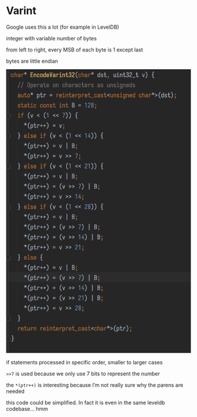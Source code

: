 # Varint

Google uses this a lot (for example in LevelDB)

integer with variable number of bytes

from left to right, every MSB of each byte is 1 except last

bytes are little endian

![Untitled](Learn/Concepts,%20Definitions%20and/Varint/Untitled.png)

if statements processed in specific order, smaller to larger cases

`>>7` is used because we only use 7 bits to represent the number

the `*(ptr++)` is interesting because I’m not really sure why the parens are needed

this code could be simplified. In fact it is even in the same leveldb codebase… hmm